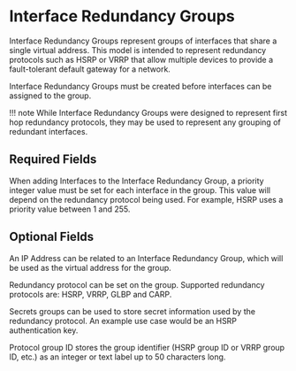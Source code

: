 # Interface Redundancy Groups

Interface Redundancy Groups represent groups of interfaces that share a single virtual address. This model is intended to represent redundancy protocols such as HSRP or VRRP that allow multiple devices to provide a fault-tolerant default gateway for a network.

Interface Redundancy Groups must be created before interfaces can be assigned to the group.

!!! note
    While Interface Redundancy Groups were designed to represent first hop redundancy protocols, they may be used to represent any grouping of redundant interfaces.

## Required Fields

When adding Interfaces to the Interface Redundancy Group, a priority integer value must be set for each interface in the group. This value will depend on the redundancy protocol being used. For example, HSRP uses a priority value between 1 and 255.

## Optional Fields

An IP Address can be related to an Interface Redundancy Group, which will be used as the virtual address for the group.

Redundancy protocol can be set on the group. Supported redundancy protocols are: HSRP, VRRP, GLBP and CARP.

Secrets groups can be used to store secret information used by the redundancy protocol. An example use case would be an HSRP authentication key.

Protocol group ID stores the group identifier (HSRP group ID or VRRP group ID, etc.) as an integer or text label up to 50 characters long.
